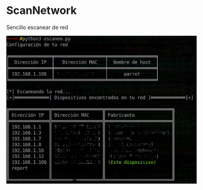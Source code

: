 # ScanNetwork
Sencillo escanear de red

![Captura de pantalla](https://raw.githubusercontent.com/wbolivarser/ScanNetwork/main/Captura.jpg)
